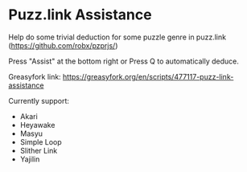 # Puzz.link Assistance
Help do some trivial deduction for some puzzle genre in puzz.link (https://github.com/robx/pzprjs/)

Press "Assist" at the bottom right or Press Q to automatically deduce.

Greasyfork link:
https://greasyfork.org/en/scripts/477117-puzz-link-assistance

Currently support:
* Akari
* Heyawake
* Masyu
* Simple Loop
* Slither Link
* Yajilin
